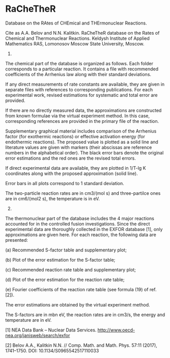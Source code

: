 ﻿# RaCheTheR
Database on the RAtes of CHEmical and THErmonuclear Reactions.

Cite as A.A. Belov and N.N. Kalitkin. RaCheTheR database on the Rates of Chemical and Thermonuclear Reactions. Keldysh Institute of Applied Mathematics RAS, Lomonosov Moscow State University, Moscow.

1)

The chemical part of the database is organized as follows. Each folder corresponds to a particular reaction. It contains a file with recommended coefficients of the Arrhenius law along with their standard deviations.

If any direct measurements of rate constants are available, they are given in separate files with references to corresponding publications. For each experimental work, revised estimations for systematic and total error are provided.

If there are no directly measured data, the approximations are constructed from known formulae via the virtual experiment method. In this case, corresponding references are provided in the primary file of the reaction.

Supplementary graphical material includes comparison of the Arrhenius factor (for exothermic reactions) or effective activation energy (for endothermic reactions). The proposed value is plotted as a solid line and literature values are given with markers (their abscissas are reference numbers in the alphabetical order). The black error bars denote the original error estimations and the red ones are the revised total errors. 

If direct experimental data are available, they are plotted in 1/T-lg K coordinates along with the proposed approximation (solid line).

Error bars in all plots correspond to 1 standard deviation.

The two-particle reaction rates are in cm3/(mol s) and three-partilce ones are in cm6/(mol2 s), the temperature is in eV.

2)

The thermonuclear part of the database includes the 4 major reactions accounted for in the controlled fusion investigations. Since the direct experimental data are thoroughly collected in the EXFOR database [1], only approximations are given here. For each reaction, the following data are presented:

(a) Recommended S-factor table and supplementary plot;

(b) Plot of the error estimation for the S-factor table;

(c) Recommended reaction rate table and supplementary plot;

(d) Plot of the error estimation for the reaction rate table;

(e) Fourier coefficients of the reaction rate table (see formula (19) of ref. [2]).

The error estimations are obtained by the virtual experiment method.

The S-factors are in mbn eV, the reaction rates are in cm3/s, the energy and temperature are in eV.

[1] NEA Data Bank – Nuclear Data Services. http://www.oecd-nea.org/janisweb/search/exfor

[2] Belov A.A., Kalitkin N.N. // Comp. Math. and Math. Phys. 57:11 (2017), 1741–1750. DOI: 10.1134/S0965542517110033

